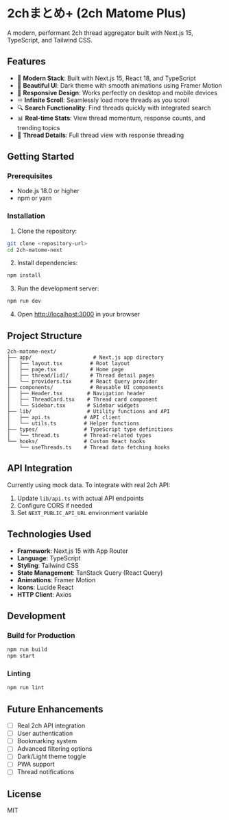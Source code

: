 # 2chまとめ+ (2ch Matome Plus)

A modern, performant 2ch thread aggregator built with Next.js 15, TypeScript, and Tailwind CSS.

## Features

- 🚀 **Modern Stack**: Built with Next.js 15, React 18, and TypeScript
- 💅 **Beautiful UI**: Dark theme with smooth animations using Framer Motion
- 📱 **Responsive Design**: Works perfectly on desktop and mobile devices
- ♾️ **Infinite Scroll**: Seamlessly load more threads as you scroll
- 🔍 **Search Functionality**: Find threads quickly with integrated search
- 📊 **Real-time Stats**: View thread momentum, response counts, and trending topics
- 🎯 **Thread Details**: Full thread view with response threading

## Getting Started

### Prerequisites

- Node.js 18.0 or higher
- npm or yarn

### Installation

1. Clone the repository:
```bash
git clone <repository-url>
cd 2ch-matome-next
```

2. Install dependencies:
```bash
npm install
```

3. Run the development server:
```bash
npm run dev
```

4. Open [http://localhost:3000](http://localhost:3000) in your browser

## Project Structure

```
2ch-matome-next/
├── app/                    # Next.js app directory
│   ├── layout.tsx         # Root layout
│   ├── page.tsx           # Home page
│   ├── thread/[id]/       # Thread detail pages
│   └── providers.tsx      # React Query provider
├── components/            # Reusable UI components
│   ├── Header.tsx        # Navigation header
│   ├── ThreadCard.tsx    # Thread card component
│   └── Sidebar.tsx       # Sidebar widgets
├── lib/                  # Utility functions and API
│   ├── api.ts           # API client
│   └── utils.ts         # Helper functions
├── types/               # TypeScript type definitions
│   └── thread.ts        # Thread-related types
└── hooks/               # Custom React hooks
    └── useThreads.ts    # Thread data fetching hooks
```

## API Integration

Currently using mock data. To integrate with real 2ch API:

1. Update `lib/api.ts` with actual API endpoints
2. Configure CORS if needed
3. Set `NEXT_PUBLIC_API_URL` environment variable

## Technologies Used

- **Framework**: Next.js 15 with App Router
- **Language**: TypeScript
- **Styling**: Tailwind CSS
- **State Management**: TanStack Query (React Query)
- **Animations**: Framer Motion
- **Icons**: Lucide React
- **HTTP Client**: Axios

## Development

### Build for Production

```bash
npm run build
npm start
```

### Linting

```bash
npm run lint
```

## Future Enhancements

- [ ] Real 2ch API integration
- [ ] User authentication
- [ ] Bookmarking system
- [ ] Advanced filtering options
- [ ] Dark/Light theme toggle
- [ ] PWA support
- [ ] Thread notifications

## License

MIT
